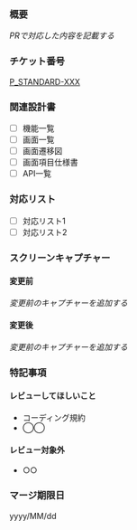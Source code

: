 ### 概要
_PRで対応した内容を記載する_

### チケット番号
[P_STANDARD-XXX](https://stventures.backlog.jp/view/P_STANDARD-XXX)

### 関連設計書
 - [ ] 機能一覧
 - [ ] 画面一覧
 - [ ] 画面遷移図
 - [ ] 画面項目仕様書
 - [ ] API一覧

### 対応リスト
 - [ ] 対応リスト1
 - [ ] 対応リスト2
 
### スクリーンキャプチャー
#### 変更前
_変更前のキャプチャーを追加する_

#### 変更後
_変更前のキャプチャーを追加する_

### 特記事項
#### レビューしてほしいこと
 - コーディング規約
 - ◯◯
 
#### レビュー対象外
 - ○○

### マージ期限日
yyyy/MM/dd
